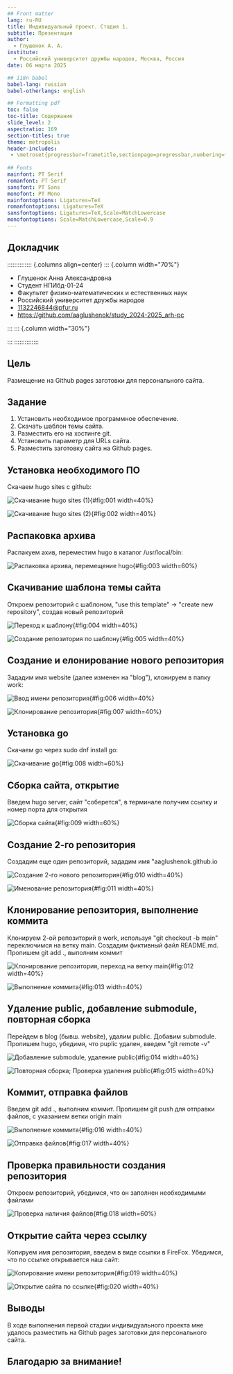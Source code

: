 ```yaml
---
## Front matter
lang: ru-RU
title: Индивидуальный проект. Стадия 1.
subtitle: Презентация
author:
  - Глушенок А. А.
institute:
  - Российский университет дружбы народов, Москва, Россия
date: 06 марта 2025

## i18n babel
babel-lang: russian
babel-otherlangs: english

## Formatting pdf
toc: false
toc-title: Содержание
slide_level: 2
aspectratio: 169
section-titles: true
theme: metropolis
header-includes:
 - \metroset{progressbar=frametitle,sectionpage=progressbar,numbering=fraction}
 
## Fonts
mainfont: PT Serif
romanfont: PT Serif
sansfont: PT Sans
monofont: PT Mono
mainfontoptions: Ligatures=TeX
romanfontoptions: Ligatures=TeX
sansfontoptions: Ligatures=TeX,Scale=MatchLowercase
monofontoptions: Scale=MatchLowercase,Scale=0.9
---
```


## Докладчик

:::::::::::::: {.columns align=center}
::: {.column width="70%"}

  * Глушенок Анна Александровна
  * Студент НПИбд-01-24
  * Факультет физико-математических и естественных наук
  * Российский университет дружбы народов
  * [1132246844@pfur.ru](mailto:1132246844@pfur.ru)
  * <https://github.com/aaglushenok/study_2024-2025_arh-pc>

:::
::: {.column width="30%"}

:::
::::::::::::::

## Цель

Размещение на Github pages заготовки для персонального сайта.

## Задание

1. Установить необходимое программное обеспечение.
2. Скачать шаблон темы сайта.
3. Разместить его на хостинге git.
4. Установить параметр для URLs сайта.
5. Разместить заготовку сайта на Github pages.

## Установка необходимого ПО

Скачаем hugo sites с github:

![Скачивание hugo sites (1)](image/1.png){#fig:001 width=40%}

![Скачивание hugo sites (2)](image/2.png){#fig:002 width=40%}

## Распаковка архива

Распакуем ахив, переместим hugo в каталог /usr/local/bin:

![Распаковка архива, перемещение hugo](image/3.png){#fig:003 width=60%}

## Скачивание шаблона темы сайта

Откроем репозиторий с шаблоном, "use this template" -> "create new repository", создав новый репозиторий

![Переход к шаблону](image/4.png){#fig:004 width=40%}

![Создание репозитория по шаблону](image/5.png){#fig:005 width=40%}

## Создание и елонирование нового репозитория

Зададим имя website (далее изменен на "blog"), клонируем в папку work:

![Ввод имени репозитория](image/6.png){#fig:006 width=40%}

![Клонирование репозитория](image/7.png){#fig:007 width=40%}

## Установка go

Скачаем go через sudo dnf install go:

![Скачивание go](image/8.png){#fig:008 width=60%}

## Сборка сайта, открытие

Введем hugo server, сайт "соберется", в терминале получим ссылку и номер порта для открытия 

![Сборка сайта](image/9.png){#fig:009 width=60%}

## Создание 2-го репозитория

Создадим еще один репозиторий, зададим имя "aaglushenok.github.io

![Создание 2-го нового репозитория](image/10.png){#fig:010 width=40%}

![Именование репозитория](image/11.png){#fig:011 width=40%}

## Клонирование репозитория, выполнение коммита

Клонируем 2-ой репозиторий в work, используя "git checkout -b main" переключимся на ветку main. Создадим фиктивный файл README.md. Пропишем git add ., выполним коммит

![Клонирование репозитория, переход на ветку main](image/12.png){#fig:012 width=40%}

![Выполнение коммита](image/13.png){#fig:013 width=40%}

## Удаление public, добавление submodule, повторная сборка

Перейдем в blog (бывш. website), удалим public. Добавим submodule. Пропишем hugo, убедимя, что puplic удален, введем "git remote -v"

![Добавление submodule, удаление public](image/14.png){#fig:014 width=40%}

![Повторная сборка; Проверка удаления public](image/15.png){#fig:015 width=40%}

## Коммит, отправка файлов

Введем git add ., выполним коммит. Пропишем git push для отправки файлов, с указанием ветки origin main

![Выполнение коммита](image/16.png){#fig:016 width=40%}

![Отправка файлов](image/17.png){#fig:017 width=40%}

## Проверка правильности создания репозитория

Откроем репозиторий, убедимся, что он заполнен необходимыми файлами

![Проверка наличия файлов](image/18.png){#fig:018 width=60%}

## Открытие сайта через ссылку

Копируем имя репозитория, введем в виде ссылки в FireFox. Убедимся, что по ссылке открывается наш сайт:

![Копирование имени репозитория](image/19.png){#fig:019 width=40%}

![Открытие сайта по ссылке](image/20.png){#fig:020 width=40%}

## Выводы

В ходе выполнения первой стадии индивидуального проекта мне удалось разместить на Github pages заготовки для персонального сайта.

## Благодарю за внимание!
